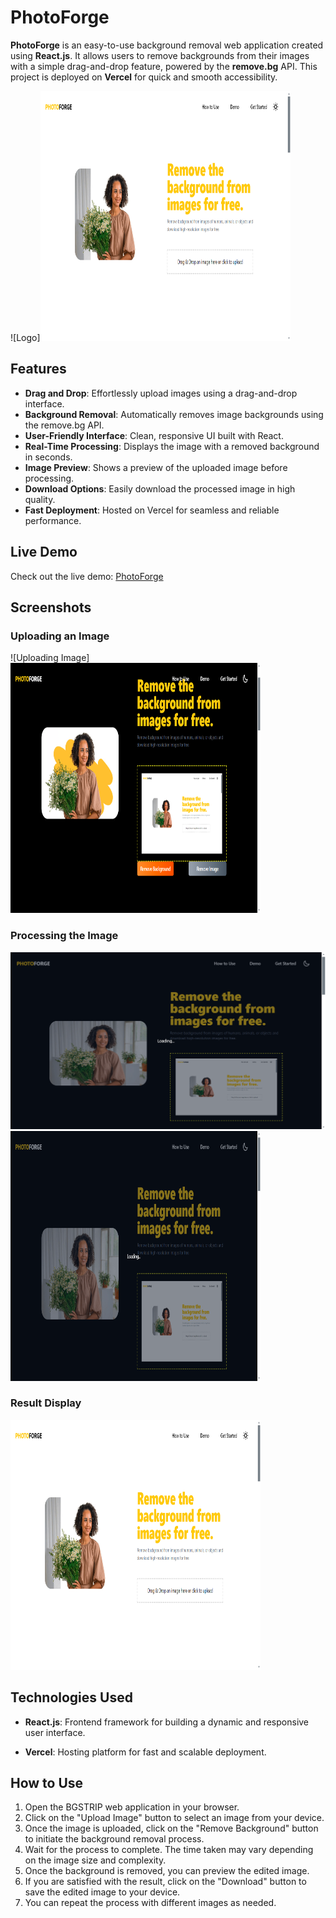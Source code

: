 # PhotoForge

**PhotoForge** is an easy-to-use background removal web application created using **React.js**. It allows users to remove backgrounds from their images with a simple drag-and-drop feature, powered by the **remove.bg** API. This project is deployed on **Vercel** for quick and smooth accessibility.

![Logo]<img src="./public/light.png" alt="Project Screenshot" width="400" height="400" />  <!-- Optional logo or header image -->

## Features

- **Drag and Drop**: Effortlessly upload images using a drag-and-drop interface.
- **Background Removal**: Automatically removes image backgrounds using the remove.bg API.
- **User-Friendly Interface**: Clean, responsive UI built with React.
- **Real-Time Processing**: Displays the image with a removed background in seconds.
- **Image Preview**: Shows a preview of the uploaded image before processing.
- **Download Options**: Easily download the processed image in high quality.
- **Fast Deployment**: Hosted on Vercel for seamless and reliable performance.

## Live Demo

Check out the live demo: [PhotoForge](https://photoforge.vercel.app/)

## Screenshots

### Uploading an Image

![Uploading Image]
<img src="./public/upload.png" alt="Project Screenshot" width="400" height="400" />

### Processing the Image

![Processing Image](./public/load.png)
<img src="./public/load.png" alt="Project Screenshot" width="400" height="400" />

### Result Display 
<img src="./public/light.png" alt="Project Screenshot" width="400" height="400" />


## Technologies Used

- **React.js**: Frontend framework for building a dynamic and responsive user interface.

- **Vercel**: Hosting platform for fast and scalable deployment.



## How to Use

1. Open the BGSTRIP web application in your browser.
2. Click on the "Upload Image" button to select an image from your device.
3. Once the image is uploaded, click on the "Remove Background" button to initiate the background removal process.
4. Wait for the process to complete. The time taken may vary depending on the image size and complexity.
5. Once the background is removed, you can preview the edited image.
6. If you are satisfied with the result, click on the "Download" button to save the edited image to your device.
7. You can repeat the process with different images as needed.
